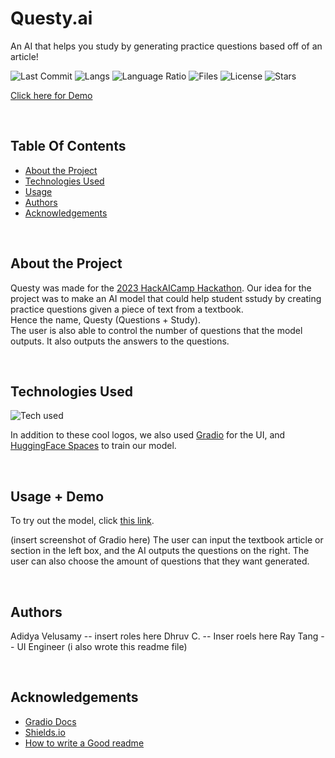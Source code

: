 # Questy.ai
An AI that helps you study by generating practice questions based off of an article!



![Last Commit](https://img.shields.io/github/last-commit/Ray0716/Questy?style=for-the-badge) ![Langs](https://img.shields.io/github/languages/count/Ray0716/Questy?style=for-the-badge) ![Language Ratio](https://img.shields.io/github/languages/top/Ray0716/Questy?style=for-the-badge)  ![Files](https://img.shields.io/github/directory-file-count/Ray0716/Questy?style=for-the-badge) ![License](https://img.shields.io/github/license/Ray0716/Questy?style=for-the-badge) ![Stars](https://img.shields.io/github/stars/Ray0716/Questy?style=for-the-badge) 

[Click here for Demo](example.com)

</br>

## Table Of Contents

* [About the Project](#about-the-project)
* [Technologies Used](#technologies-used)
* [Usage](#usage)
* [Authors](#authors)
* [Acknowledgements](#acknowledgements)

</br>


## About the Project
Questy was made for the [2023 HackAICamp Hackathon](https://hackaicamp.devpost.com/?ref_feature=challenge&ref_medium=your-open-hackathons&ref_content=Upcoming). 
Our idea for the project was to make an AI model that could help student sstudy by creating practice questions given a piece of text from a textbook. 
</br> Hence the name, Questy (Questions + Study). 
</br> The user is also able to control the number of questions that the model outputs. It also outputs the answers to the questions. 

</br>

## Technologies Used

![Tech used](https://skillicons.dev/icons?i=py,pytorch,md,vscode,stackoverflow)

In addition to these cool logos, we also used [Gradio](https://gradio.app/) for the UI, and [HuggingFace Spaces](https://huggingface.co/spaces) to train our model. 

</br>

## Usage + Demo

To try out the model, click [this link](example.com).

(insert screenshot of Gradio here)
The user can input the textbook article or section in the left box, and the AI outputs the questions on the right. The user can also choose the amount of questions that they want generated. 

</br>

## Authors
Adidya Velusamy -- insert roles here
Dhruv C. -- Inser roels here
Ray Tang -- UI Engineer (i also wrote this readme file)

</br>

## Acknowledgements

 - [Gradio Docs](https://gradio.app/docs/)
 - [Shields.io](https://shields.io/)
 - [How to write a Good readme](https://bulldogjob.com/news/449-how-to-write-a-good-readme-for-your-github-project)



